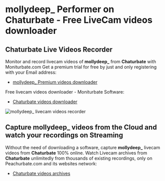 # mollydeep_ Performer on Chaturbate - Free LiveCam videos downloader

## Chaturbate Live Videos Recorder

Monitor and record livecam videos of **mollydeep_** from **Chaturbate** with Moniturbate.com
Get a premium trial for free by just and only registering with your Email address:
* [mollydeep_ Premium videos downloader](https://moniturbate.com/request-demo-licence-key.html)

Free livecam videos downloader - Moniturbate Software:
* [Chaturbate videos downloader](https://moniturbate.com/moniturbate-download-software.html)

![mollydeep_ livecam videos recorder](https://peachurnet.com/templates/moniturbate-software.png)


## Capture mollydeep_ videos from the Cloud and watch your recordings on Streaming

Without the need of downloading a software, capture **mollydeep_** livecam videos from **Chaturbate** 100% online.
Watch Livecam archives from **Chaturbate** unlimitedly from thousands of existing recordings, only on Peachurbate.com and its websites network:
* [Chaturbate videos archives](https://peachurnet.com/)